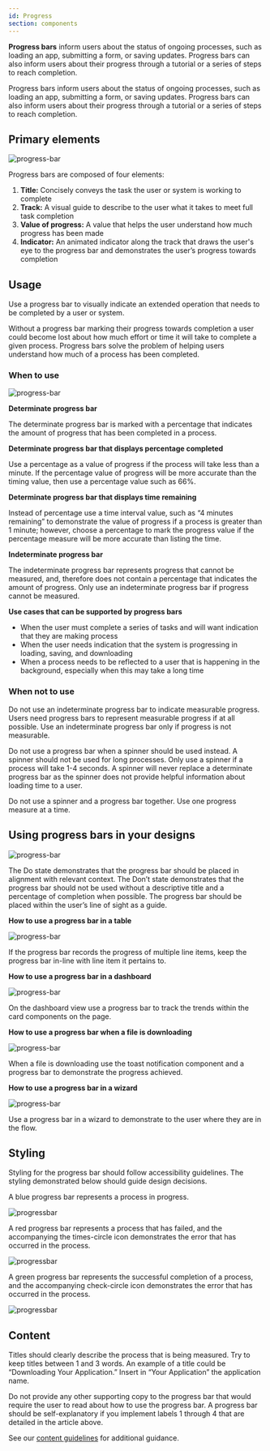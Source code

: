 ```yaml
---
id: Progress
section: components
---
```


**Progress bars** inform users about the status of ongoing processes, such as loading an app, submitting a form, or saving updates. Progress bars can also inform users about their progress through a tutorial or a series of steps to reach completion.

Progress bars inform users about the status of ongoing processes, such as loading an app, submitting a form, or saving updates. Progress bars can also inform users about their progress through a tutorial or a series of steps to reach completion.

## Primary elements
![progress-bar](./img/progress-bar-callouts.png)

Progress bars are composed of four elements:

1. **Title:** Concisely conveys the task the user or system is working to complete
2. **Track:** A visual guide to describe to the user what it takes to meet full task completion
3. **Value of progress:** A value that helps the user understand how much progress has been made
4. **Indicator:** An animated indicator along the track that draws the user's eye to the progress bar and demonstrates the user’s progress towards completion

## Usage
Use a progress bar to visually indicate an extended operation that needs to be completed by a user or system.

Without a progress bar marking their progress towards completion a user could become lost about how much effort or time it will take to complete a given process. Progress bars solve the problem of helping users understand how much of a process has been completed.

### When to use
![progress-bar](./img/progress_bar_blue_animated.gif)

**Determinate progress bar**

The determinate progress bar is marked with a percentage that indicates the amount of progress that has been completed in a process.

**Determinate progress bar that displays percentage completed**

Use a percentage as a value of progress if the process will take less than a minute. If the percentage value of progress will be more accurate than the timing value, then use a percentage value such as 66%.

**Determinate progress bar that displays time remaining**

Instead of percentage use a time interval value, such as “4 minutes remaining” to demonstrate the value of progress if a process is greater than 1 minute; however, choose a percentage to mark the progress value if the percentage measure will be more accurate than listing the time.

**Indeterminate progress bar**

The indeterminate progress bar represents progress that cannot be measured, and, therefore does not contain a percentage that indicates the amount of progress. Only use an indeterminate progress bar if progress cannot be measured.

**Use cases that can be supported by progress bars**

* When the user must complete a series of tasks and will want indication that they are making process
* When the user needs indication that the system is progressing in loading, saving, and downloading
* When a process needs to be reflected to a user that is happening in the background, especially when this may take a long time

### When not to use
Do not use an indeterminate progress bar to indicate measurable progress. Users need progress bars to represent measurable progress if at all possible. Use an indeterminate progress bar only if progress is not measurable.

Do not use a progress bar when a spinner should be used instead. A spinner should not be used for long processes. Only use a spinner if a process will take 1-4 seconds. A spinner will never replace a determinate progress bar as the spinner does not provide helpful information about loading time to a user.

Do not use a spinner and a progress bar together. Use one progress measure at a time.

## Using progress bars in your designs
![progress-bar](./img/progress-bar-do-dont.png)

The Do state demonstrates that the progress bar should be placed in alignment with relevant context. The Don’t state demonstrates that the progress bar should not be used without a descriptive title and a percentage of completion when possible. The progress bar should be placed within the user’s line of sight as a guide.

**How to use a progress bar in a table**

![progress-bar](./img/progress-bar-in-table.png)

If the progress bar records the progress of multiple line items, keep the progress bar in-line with line item it pertains to.

**How to use a progress bar in a dashboard**

![progress-bar](./img/progress-bar-in-dashboard.png)

On the dashboard view use a progress bar to track the trends within the card components on the page.

**How to use a progress bar when a file is downloading**

![progress-bar](./img/progress-bar-file-downloading.png)

When a file is downloading use the toast notification component and a progress bar to demonstrate the progress achieved.

**How to use a progress bar in a wizard**

![progress-bar](./img/progress-bar-wizard.png)

Use a progress bar in a wizard to demonstrate to the user where they are in the flow.

## Styling
Styling for the progress bar should follow accessibility guidelines. The styling demonstrated below should guide design decisions.

A blue progress bar represents a process in progress.

![progressbar](./img/progress-bar-blue.png)

A red progress bar represents a process that has failed, and the accompanying the times-circle icon demonstrates the error that has occurred in the process.

![progressbar](./img/progress-bar-error-message.png)

A green progress bar represents the successful completion of a process, and the accompanying check-circle icon demonstrates the error that has occurred in the process.

![progressbar](./img/progress-bar-success.png)

## Content
Titles should clearly describe the process that is being measured. Try to keep titles between 1 and 3 words.  An example of a title could be “Downloading Your Application.” Insert in “Your Application” the application name.

Do not provide any other supporting copy to the progress bar that would require the user to read about how to use the progress bar. A progress bar should be self-explanatory if you implement labels 1 through 4 that are detailed in the article above.

See our [content guidelines](/design-guidelines/content/writing) for additional guidance.
